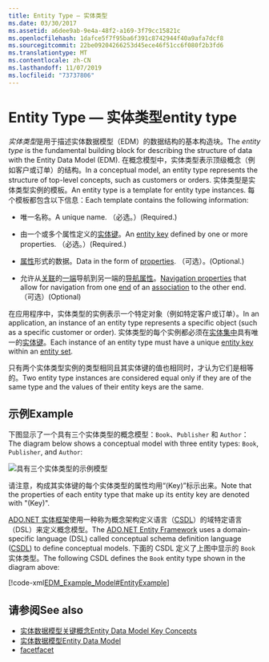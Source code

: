 ```yaml
---
title: Entity Type — 实体类型
ms.date: 03/30/2017
ms.assetid: a6dee9ab-9e4a-48f2-a169-3f79cc15821c
ms.openlocfilehash: 1dafce5f7f95ba6f391c8742944f40a9afa7dcf8
ms.sourcegitcommit: 22be09204266253d45ece46f51cc6f080f2b3fd6
ms.translationtype: MT
ms.contentlocale: zh-CN
ms.lasthandoff: 11/07/2019
ms.locfileid: "73737806"
---
```

# <a name="entity-type"></a><span data-ttu-id="7744a-102">Entity Type — 实体类型</span><span class="sxs-lookup"><span data-stu-id="7744a-102">entity type</span></span>
<span data-ttu-id="7744a-103">*实体类型*是用于描述实体数据模型（EDM）的数据结构的基本构造块。</span><span class="sxs-lookup"><span data-stu-id="7744a-103">The *entity type* is the fundamental building block for describing the structure of data with the Entity Data Model (EDM).</span></span> <span data-ttu-id="7744a-104">在概念模型中，实体类型表示顶级概念（例如客户或订单）的结构。</span><span class="sxs-lookup"><span data-stu-id="7744a-104">In a conceptual model, an entity type represents the structure of top-level concepts, such as customers or orders.</span></span> <span data-ttu-id="7744a-105">实体类型是实体类型实例的模板。</span><span class="sxs-lookup"><span data-stu-id="7744a-105">An entity type is a template for entity type instances.</span></span> <span data-ttu-id="7744a-106">每个模板都包含以下信息：</span><span class="sxs-lookup"><span data-stu-id="7744a-106">Each template contains the following information:</span></span>  
  
- <span data-ttu-id="7744a-107">唯一名称。</span><span class="sxs-lookup"><span data-stu-id="7744a-107">A unique name.</span></span> <span data-ttu-id="7744a-108">（必选。）</span><span class="sxs-lookup"><span data-stu-id="7744a-108">(Required.)</span></span>  
  
- <span data-ttu-id="7744a-109">由一个或多个属性定义的[实体键](entity-key.md)。</span><span class="sxs-lookup"><span data-stu-id="7744a-109">An [entity key](entity-key.md) defined by one or more properties.</span></span> <span data-ttu-id="7744a-110">（必选。）</span><span class="sxs-lookup"><span data-stu-id="7744a-110">(Required.)</span></span>  
  
- <span data-ttu-id="7744a-111">[属性](property.md)形式的数据。</span><span class="sxs-lookup"><span data-stu-id="7744a-111">Data in the form of [properties](property.md).</span></span> <span data-ttu-id="7744a-112">（可选）。</span><span class="sxs-lookup"><span data-stu-id="7744a-112">(Optional.)</span></span>  
  
- <span data-ttu-id="7744a-113">允许从[关联](association-type.md)的[一端](association-end.md)导航到另一端的[导航属性](navigation-property.md)。</span><span class="sxs-lookup"><span data-stu-id="7744a-113">[Navigation properties](navigation-property.md) that allow for navigation from one [end](association-end.md) of an [association](association-type.md) to the other end.</span></span> <span data-ttu-id="7744a-114">（可选）</span><span class="sxs-lookup"><span data-stu-id="7744a-114">(Optional)</span></span>  
  
 <span data-ttu-id="7744a-115">在应用程序中，实体类型的实例表示一个特定对象（例如特定客户或订单）。</span><span class="sxs-lookup"><span data-stu-id="7744a-115">In an application, an instance of an entity type represents a specific object (such as a specific customer or order).</span></span> <span data-ttu-id="7744a-116">实体类型的每个实例都必须在[实体集中](entity-set.md)具有唯一的[实体键](entity-key.md)。</span><span class="sxs-lookup"><span data-stu-id="7744a-116">Each instance of an entity type must have a unique [entity key](entity-key.md) within an [entity set](entity-set.md).</span></span>  
  
 <span data-ttu-id="7744a-117">只有两个实体类型实例的类型相同且其实体键的值也相同时，才认为它们是相等的。</span><span class="sxs-lookup"><span data-stu-id="7744a-117">Two entity type instances are considered equal only if they are of the same type and the values of their entity keys are the same.</span></span>  
  
## <a name="example"></a><span data-ttu-id="7744a-118">示例</span><span class="sxs-lookup"><span data-stu-id="7744a-118">Example</span></span>  
 <span data-ttu-id="7744a-119">下图显示了一个具有三个实体类型的概念模型：`Book`、`Publisher` 和 `Author`：</span><span class="sxs-lookup"><span data-stu-id="7744a-119">The diagram below shows a conceptual model with three entity types: `Book`, `Publisher`, and `Author`:</span></span>  
  
 ![具有三个实体类型的示例模型](./media/entity-type/example-model-three-entity-types.gif)  
  
 <span data-ttu-id="7744a-121">请注意，构成其实体键的每个实体类型的属性均用“(Key)”标示出来。</span><span class="sxs-lookup"><span data-stu-id="7744a-121">Note that the properties of each entity type that make up its entity key are denoted with "(Key)".</span></span>  
  
 <span data-ttu-id="7744a-122">[ADO.NET 实体框架](./ef/index.md)使用一种称为概念架构定义语言（[CSDL](/ef/ef6/modeling/designer/advanced/edmx/csdl-spec)）的域特定语言（DSL）来定义概念模型。</span><span class="sxs-lookup"><span data-stu-id="7744a-122">The [ADO.NET Entity Framework](./ef/index.md) uses a domain-specific language (DSL) called conceptual schema definition language ([CSDL](/ef/ef6/modeling/designer/advanced/edmx/csdl-spec)) to define conceptual models.</span></span> <span data-ttu-id="7744a-123">下面的 CSDL 定义了上图中显示的 `Book` 实体类型。</span><span class="sxs-lookup"><span data-stu-id="7744a-123">The following CSDL defines the `Book` entity type shown in the diagram above:</span></span>  
  
 [!code-xml[EDM_Example_Model#EntityExample](../../../../samples/snippets/xml/VS_Snippets_Data/edm_example_model/xml/books.edmx#entityexample)]  
  
## <a name="see-also"></a><span data-ttu-id="7744a-124">请参阅</span><span class="sxs-lookup"><span data-stu-id="7744a-124">See also</span></span>

- [<span data-ttu-id="7744a-125">实体数据模型关键概念</span><span class="sxs-lookup"><span data-stu-id="7744a-125">Entity Data Model Key Concepts</span></span>](entity-data-model-key-concepts.md)
- [<span data-ttu-id="7744a-126">实体数据模型</span><span class="sxs-lookup"><span data-stu-id="7744a-126">Entity Data Model</span></span>](entity-data-model.md)
- [<span data-ttu-id="7744a-127">facet</span><span class="sxs-lookup"><span data-stu-id="7744a-127">facet</span></span>](facet.md)
